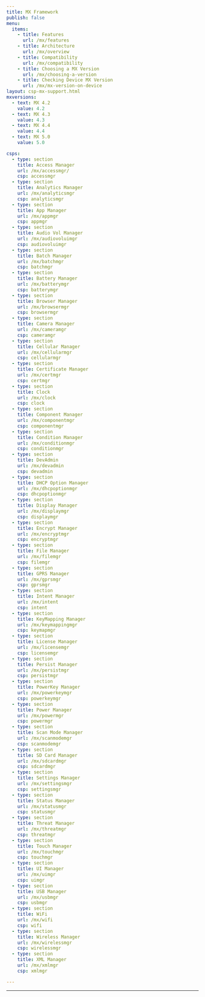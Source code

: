 ```yaml
---
title: MX Framework
publish: false
menu:
  items:
    - title: Features
      url: /mx/features
    - title: Architecture
      url: /mx/overview
    - title: Compatibility
      url: /mx/compatibility
    - title: Choosing a MX Version
      url: /mx/choosing-a-version
    - title: Checking Device MX Version
      url: /mx/mx-version-on-device
layout: csp-mx-support.html
mxversions:
  - text: MX 4.2
    value: 4.2
  - text: MX 4.3
    value: 4.3
  - text: MX 4.4
    value: 4.4
  - text: MX 5.0
    value: 5.0

csps:
  - type: section
    title: Access Manager
    url: /mx/accessmgr/
    csp: accessmgr
  - type: section
    title: Analytics Manager
    url: /mx/analyticsmgr
    csp: analyticsmgr
  - type: section
    title: App Manager
    url: /mx/appmgr
    csp: appmgr
  - type: section
    title: Audio Vol Manager
    url: /mx/audiovoluimgr
    csp: audiovoluimgr
  - type: section
    title: Batch Manager
    url: /mx/batchmgr
    csp: batchmgr
  - type: section
    title: Battery Manager
    url: /mx/batterymgr
    csp: batterymgr
  - type: section
    title: Browser Manager
    url: /mx/browsermgr
    csp: browsermgr
  - type: section
    title: Camera Manager
    url: /mx/cameramgr
    csp: cameramgr
  - type: section
    title: Cellular Manager
    url: /mx/cellularmgr
    csp: cellularmgr
  - type: section
    title: Certificate Manager
    url: /mx/certmgr
    csp: certmgr
  - type: section
    title: Clock
    url: /mx/clock
    csp: clock
  - type: section
    title: Component Manager
    url: /mx/componentmgr
    csp: componentmgr
  - type: section
    title: Condition Manager
    url: /mx/conditionmgr
    csp: conditionmgr
  - type: section
    title: DevAdmin 
    url: /mx/devadmin
    csp: devadmin
  - type: section
    title: DHCP Option Manager 
    url: /mx/dhcpoptionmgr
    csp: dhcpoptionmgr
  - type: section
    title: Display Manager 
    url: /mx/displaymgr
    csp: displaymgr
  - type: section
    title: Encrypt Manager 
    url: /mx/encryptmgr
    csp: encryptmgr
  - type: section
    title: File Manager 
    url: /mx/filemgr
    csp: filemgr
  - type: section
    title: GPRS Manager 
    url: /mx/gprsmgr
    csp: gprsmgr
  - type: section
    title: Intent Manager 
    url: /mx/intent
    csp: intent
  - type: section
    title: KeyMapping Manager 
    url: /mx/keymappingmgr
    csp: keymapmgr
  - type: section
    title: License Manager 
    url: /mx/licensemgr
    csp: licensemgr
  - type: section
    title: Persist Manager 
    url: /mx/persistmgr
    csp: persistmgr
  - type: section
    title: PowerKey Manager 
    url: /mx/powerkeymgr
    csp: powerkeymgr
  - type: section
    title: Power Manager 
    url: /mx/powermgr
    csp: powermgr
  - type: section
    title: Scan Mode Manager 
    url: /mx/scanmodemgr
    csp: scanmodemgr
  - type: section
    title: SD Card Manager 
    url: /mx/sdcardmgr
    csp: sdcardmgr
  - type: section
    title: Settings Manager 
    url: /mx/settingsmgr
    csp: settingsmgr
  - type: section
    title: Status Manager 
    url: /mx/statusmgr
    csp: statusmgr
  - type: section
    title: Threat Manager 
    url: /mx/threatmgr
    csp: threatmgr
  - type: section
    title: Touch Manager 
    url: /mx/touchmgr
    csp: touchmgr
  - type: section
    title: UI Manager 
    url: /mx/uimgr
    csp: uimgr
  - type: section
    title: USB Manager 
    url: /mx/usbmgr
    csp: usbmgr
  - type: section
    title: WiFi 
    url: /mx/wifi
    csp: wifi
  - type: section
    title: Wireless Manager 
    url: /mx/wirelessmgr
    csp: wirelessmgr
  - type: section
    title: XML Manager 
    url: /mx/xmlmgr
    csp: xmlmgr

---                      
```

---